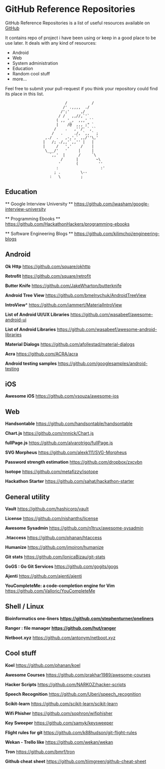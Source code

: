 # GitHub Reference Repositories

GitHub Reference Repositories is a list of useful resources available on [GitHub](http://github.com)

It contains repo of project i have been using or keep in a good place to be use later. It deals with any kind of resources:
* Android
* Web
* System administration
* Education
* Random cool stuff
* more...

Feel free to submit your pull-request if you think your repository could find its place in this list.

                               /           /
                              /' .,,,,  ./
                             /';'     ,/
                            / /   ,,//,`'`
                           ( ,, '_,  ,,,' ``
                           |    /@  ,,, ;" `
                          /    .   ,''/' `,``
                         /   .     ./, `,, ` ;
                      ,./  .   ,-,',` ,,/''\,'
                     |   /; ./,,'`,,'' |   |
                     |     /   ','    /    |
                      \___/'   '     |     |
                        `,,'  |      /     `\
                             /      |        ~\
                            '       (         ''
                           :                   :'
                          ; .         \--
                        :   \         ;

## Education

** Google Interview University **
https://github.com/jwasham/google-interview-university

** Programming Ebooks **
https://github.com/HackathonHackers/programming-ebooks

** Software Engineering Blogs **
https://github.com/kilimchoi/engineering-blogs

## Android

**Ok Http**
https://github.com/square/okhttp

**Retrofit**
https://github.com/square/retrofit

**Butter Knife**
https://github.com/JakeWharton/butterknife

**Android Tree View**
https://github.com/bmelnychuk/AndroidTreeView

**IntroView***
https://github.com/iammert/MaterialIntroView

**List of Android UI/UX Libraries**
https://github.com/wasabeef/awesome-android-ui

**List of Android Libraries**
https://github.com/wasabeef/awesome-android-libraries

**Material Dialogs**
https://github.com/afollestad/material-dialogs

**Acra**
https://github.com/ACRA/acra

**Android testing samples**
https://github.com/googlesamples/android-testing

## iOS

**Awesome iOS**
https://github.com/vsouza/awesome-ios

## Web

**Handsontable**
https://github.com/handsontable/handsontable

**Chart.js**
https://github.com/nnnick/Chart.js

**fullPage.js**
https://github.com/alvarotrigo/fullPage.js

**SVG Morpheus**
https://github.com/alexk111/SVG-Morpheus

**Password strength estimation**
https://github.com/dropbox/zxcvbn

**Isotope**
https://github.com/metafizzy/isotope

**Hackathon Starter**
https://github.com/sahat/hackathon-starter

## General utility

**Vault**
https://github.com/hashicorp/vault

**License**
https://github.com/nishanths/license

**Awesome Sysadmin**
https://github.com/n1trux/awesome-sysadmin

**.htaccess**
https://github.com/phanan/htaccess

**Humanize**
https://github.com/jmoiron/humanize

**Git stats**
https://github.com/IonicaBizau/git-stats

**GoGS : Go Git Services**
https://github.com/gogits/gogs

**Ajenti**
https://github.com/ajenti/ajenti

**YouCompleteMe: a code-completion engine for Vim**
https://github.com/Valloric/YouCompleteMe

## Shell / Linux

**Bioinformatics one-liners**
**https://github.com/stephenturner/oneliners**

**Ranger : file manager**
**https://github.com/hut/ranger**

**Netboot.xyz**
https://github.com/antonym/netboot.xyz

## Cool stuff

**Koel**
https://github.com/phanan/koel

**Awesome Courses**
https://github.com/prakhar1989/awesome-courses

**Hacker Scripts**
https://github.com/NARKOZ/hacker-scripts

**Speech Recognition**
https://github.com/Uberi/speech_recognition

**Scikit-learn**
https://github.com/scikit-learn/scikit-learn

**Wifi Phisher**
https://github.com/sophron/wifiphisher

**Key Sweeper**
https://github.com/samyk/keysweeper

**Flight rules for git**
https://github.com/k88hudson/git-flight-rules

**Wekan - Trello like**
https://github.com/wekan/wekan

**Tron**
https://github.com/bmrf/tron

**Github cheat sheet**
https://github.com/tiimgreen/github-cheat-sheet
